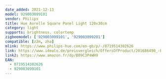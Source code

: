 ```yaml
---
date_added: 2021-12-13
model: 929003099101
vendor: Philips
title: Hue Aurelle Square Panel Light 120x30cm
category: light
supports: brightness, colortemp
zigbeemodel: ['929003099101', '929003099201']
compatible: [z2m, zha]
mlink: https://www.philips-hue.com/en-gb/p/-/8719514382626
link: https://www.idealo.de/preisvergleich/OffersOfProduct/201686490_-hue-white-ambiance-aurelle-120x30cm-led-bluetooth-929003099101-philips.html
link2: https://www.amazon.fr/dp/B09C3P4WH9
EAN: 
  - 8719514382626
  - 929003099101
---
```

